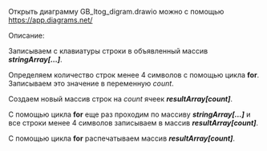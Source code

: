 Открыть диаграмму GB_Itog_digram.drawio можно с помощью https://app.diagrams.net/

Описание:

Записываем с клавиатуры строки в объявленный массив __*stringArray[...]*__.

Определяем количество строк менее 4 символов с помощью цикла **for**.
Записываем это значение в переменную *count*.

Создаем новый массив строк на *count* ячеек __*resultArray[count]*__.

С помощью цикла **for** еще раз проходим по массиву __*stringArray[...]*__ 
и все строки менее 4 символов записываем в массив __*resultArray[count]*__.

С помощью цикла **for** распечатываем массив __*resultArray[count]*__.
